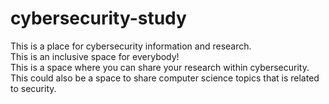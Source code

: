 # cybersecurity-study
This is a place for cybersecurity information and research.<br>
This is an inclusive space for everybody!<br>
This is a space where you can share your research within cybersecurity.<br>
This could also be a space to share computer science topics that is related to security.<br>
